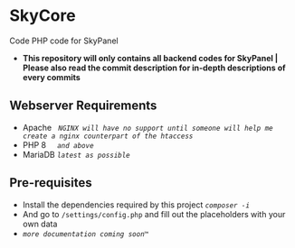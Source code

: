 # SkyCore

Code PHP code for SkyPanel

+ **This repository will only contains all backend codes for SkyPanel | Please also read the commit description for in-depth descriptions of every commits**

## Webserver Requirements

+ Apache    *`NGINX will have no support until someone will help me create a nginx counterpart of the htaccess`*
+ PHP 8     *`and above`*
+ MariaDB *`latest as possible`*

## Pre-requisites

+ Install the dependencies required by this project *`composer -i`*
+ And go to `/settings/config.php` and fill out the placeholders with your own data
+ *`more documentation coming soon™️`*
